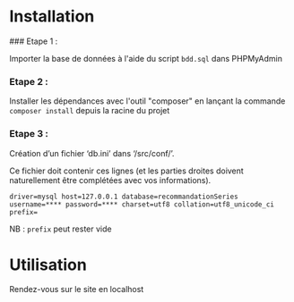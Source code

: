 # Installation

### Etape 1 : 

Importer la base de données à l'aide du script `bdd.sql` dans PHPMyAdmin

### Etape 2 : 

Installer les dépendances avec l'outil "composer" en lançant la commande `composer install` depuis la racine du projet

### Etape 3 : 

Création d’un fichier ‘db.ini’ dans ‘/src/conf/’.

Ce fichier doit contenir ces lignes (et les parties droites doivent naturellement être complétées avec vos informations).

`
driver=mysql
host=127.0.0.1
database=recommandationSeries
username=****
password=****
charset=utf8
collation=utf8_unicode_ci
prefix=
`

NB : `prefix` peut rester vide

# Utilisation

Rendez-vous sur le site en localhost
